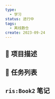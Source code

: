 ```yaml
---
type:
  - 学习
status: 进行中
tags:
  - 离线数仓
create: 2023-09-24
---
```


## 📄 项目描述



## 📅 任务列表



## `ris:Book2` 笔记










